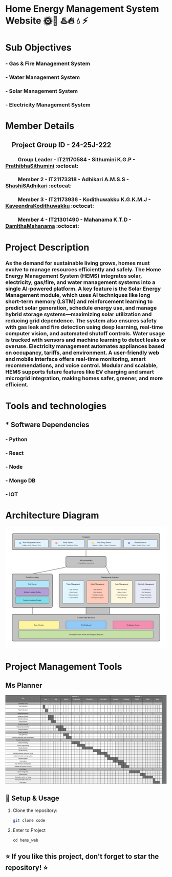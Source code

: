 # Home Energy Management System Website 🌞🔋 ♨️🔥 💧 ⚡

# Sub Objectives
### - Gas & Fire Management System
### - Water Management System
### - Solar Management System
### - Electricity Management System

# Member Details

 ## &nbsp; &nbsp; Project Group ID - 24-25J-222
   ### &nbsp; &nbsp; &nbsp; &nbsp; &nbsp; Group Leader - IT21170584 - Sithumini K.G.P - [PrathibhaSithumini](https://github.com/PrathibhaSithu) :octocat:
   ### &nbsp; &nbsp; &nbsp; &nbsp; &nbsp; Member 2 - IT21173318 - Adhikari A.M.S.S - [ShashiSAdhikari](https://github.com/ShashiSAdhikari) :octocat:
   ### &nbsp; &nbsp; &nbsp; &nbsp; &nbsp; Member 3 - IT21173936 - Kodithuwakku K.G.K.M.J - [KaveendraKodithuwakku](https://github.com/kaveeeee) :octocat:
   ### &nbsp; &nbsp; &nbsp; &nbsp; &nbsp; Member 4 - IT21301490 - Mahanama K.T.D - [DamithaMahanama](https://github.com/DamithaMahanama) :octocat:

# Project Description
  ### As the demand for sustainable living grows, homes must evolve to manage resources efficiently and safely. The Home Energy Management System (HEMS) integrates solar, electricity, gas/fire, and water management systems into a single AI-powered platform. A key feature is the Solar Energy Management module, which uses AI techniques like long short-term memory (LSTM) and reinforcement learning to predict solar generation, schedule energy use, and manage hybrid storage systems—maximizing solar utilization and reducing grid dependence. The system also ensures safety with gas leak and fire detection using deep learning, real-time computer vision, and automated shutoff controls. Water usage is tracked with sensors and machine learning to detect leaks or overuse. Electricity management automates appliances based on occupancy, tariffs, and environment. A user-friendly web and mobile interface offers real-time monitoring, smart recommendations, and voice control. Modular and scalable, HEMS supports future features like EV charging and smart microgrid integration, making homes safer, greener, and more efficient.
  
# Tools and technologies 

##  * Software Dependencies
  ### - Python
  ### - React
  ### - Node
  ### - Mongo DB
  ### - IOT

# Architecture Diagram

<img src ="SystemDiagram.jpg">

# Project Management Tools
  ## Ms Planner



<img src ="Gantt.png">


## 🚀 Setup & Usage  

1. Clone the repository:  
   ```bash
   git clone code
   
   ```
<!-- 
   2. Creare a Project
   ```
   npm create vite@latest hems_web -- -- template react

   ```
-->
2. Enter to Project
   ```
   cd hems_web

   ```
<!-- 3. Install Dependencies
    ```
    npm install

    ```
4. Install Tailwind Css
    ```
    npm install tailwindcss @tailwindcss/vite

    ```
5. Install Three.js
    ```
    npm i three

    ```
6. Install React Three drei 
    ```
    npm i @react-three/drei
    
    ```
7. Install React Fiber
    ```
    npm i @react-three/fiber

    ```
8. Install React Postprocessing
    ```
    npm i @react-three/postprocessing
    
    ```
9. Install Framer Motion
    ```
    npm i framer-motion
    
    ```
10. Install CountUp.js (for animations) 
    ```
    npm i countup

    ```
11. Run the Development Server
    ```
    npm run dev

    ``` -->

## ⭐ If you like this project, don't forget to star the repository! ⭐    